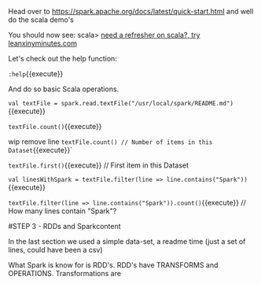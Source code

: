 Head over to 
https://spark.apache.org/docs/latest/quick-start.html
and well do the scala demo's

You should now see: scala>
[need a refresher on scala?, try leanxinyminutes.com](https://learnxinyminutes.com/docs/scala/)

Let's check out the help function:

`:help`{{execute}}

And do so basic Scala operations.

`val textFile = spark.read.textFile("/usr/local/spark/README.md")`{{execute}}

`textFile.count()`{{execute}}

wip remove line `textFile.count() // Number of items in this Dataset`{{execute}}`

`textFile.first()`{{execute}} // First item in this Dataset

`val linesWithSpark = textFile.filter(line => line.contains("Spark"))`{{execute}}

`textFile.filter(line => line.contains("Spark")).count()`{{execute}} // How many lines contain "Spark"?

#STEP 3 - RDDs and Sparkcontent

In the last section we used a simple data-set, a readme time (just a set of lines, could have been a csv)

What  Spark is know for is RDD's. RDD's have TRANSFORMS and OPERATIONS. Transformations are 